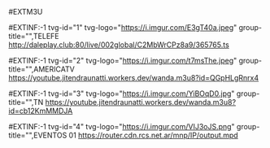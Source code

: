  #EXTM3U

#EXTINF:-1 tvg-id="1" tvg-logo="https://i.imgur.com/E3gT40a.jpeg" group-title="",TELEFE 
http://daleplay.club:80/live/002global/C2MbWrCPz8a9/365765.ts

#EXTINF:-1 tvg-id="2" tvg-logo="https://i.imgur.com/t7msThe.jpeg" group-title="",AMERICATV
https://youtube.jitendraunatti.workers.dev/wanda.m3u8?id=QGpHLgRnrx4

#EXTINF:-1 tvg-id="3" tvg-logo="https://i.imgur.com/YiBOqD0.jpg" group-title="",TN 
https://youtube.jitendraunatti.workers.dev/wanda.m3u8?id=cb12KmMMDJA

#EXTINF:-1 tvg-id="4" tvg-logo="https://i.imgur.com/VIJ3oJS.png" group-title="",EVENTOS 01
https://router.cdn.rcs.net.ar/mnp/IP/output.mpd
